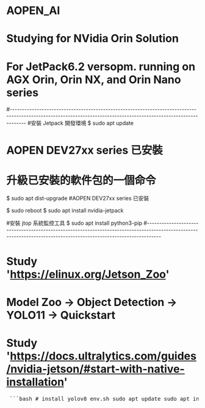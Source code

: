 # AOPEN_AI
# Studying for NVidia Orin Solution
# For JetPack6.2 versopm. running on AGX Orin, Orin NX, and Orin Nano series
#------------------------------------------------------------------------------------------------------------------------------------------------------------------
#安裝 Jetpack 開發環境
$ sudo apt update 
# AOPEN DEV27xx series 已安裝
# 升級已安裝的軟件包的一個命令

$ sudo apt dist-upgrade 
#AOPEN DEV27xx series 已安裝

$ sudo reboot
$ sudo apt install nvidia-jetpack

#安裝 jtop 系統監控工具 
$ sudo apt install python3-pip 
#------------------------------------------------------------------------------------------------------------------------------------------------------------------
# Study 'https://elinux.org/Jetson_Zoo'
# Model Zoo → Object Detection → YOLO11 → Quickstart
# Study 'https://docs.ultralytics.com/guides/nvidia-jetson/#start-with-native-installation'

<pre> ```bash # install_yolov8_env.sh sudo apt update sudo apt install python3-pip -y pip install -U pip ... ``` </pre>
